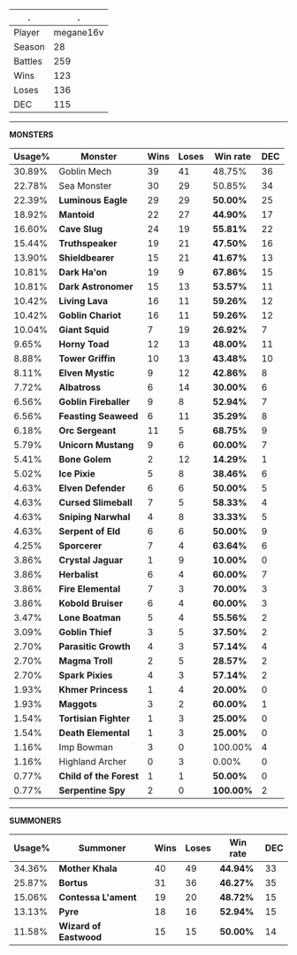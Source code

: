 .|.
|-|-
Player|megane16v
Season|28
Battles|259
Wins|123
Loses|136
DEC|115

---
**MONSTERS**

Usage%|Monster|Wins|Loses|Win rate|DEC|
-|-|-|-|-|-|
30.89%|Goblin Mech|39|41|48.75%|36|
22.78%|Sea Monster|30|29|50.85%|34|
22.39%|**Luminous Eagle**|29|29|**50.00%**|25|
18.92%|**Mantoid**|22|27|**44.90%**|17|
16.60%|**Cave Slug**|24|19|**55.81%**|22|
15.44%|**Truthspeaker**|19|21|**47.50%**|16|
13.90%|**Shieldbearer**|15|21|**41.67%**|13|
10.81%|**Dark Ha'on**|19|9|**67.86%**|15|
10.81%|**Dark Astronomer**|15|13|**53.57%**|11|
10.42%|**Living Lava**|16|11|**59.26%**|12|
10.42%|**Goblin Chariot**|16|11|**59.26%**|12|
10.04%|**Giant Squid**|7|19|**26.92%**|7|
9.65%|**Horny Toad**|12|13|**48.00%**|11|
8.88%|**Tower Griffin**|10|13|**43.48%**|10|
8.11%|**Elven Mystic**|9|12|**42.86%**|8|
7.72%|**Albatross**|6|14|**30.00%**|6|
6.56%|**Goblin Fireballer**|9|8|**52.94%**|7|
6.56%|**Feasting Seaweed**|6|11|**35.29%**|8|
6.18%|**Orc Sergeant**|11|5|**68.75%**|9|
5.79%|**Unicorn Mustang**|9|6|**60.00%**|7|
5.41%|**Bone Golem**|2|12|**14.29%**|1|
5.02%|**Ice Pixie**|5|8|**38.46%**|6|
4.63%|**Elven Defender**|6|6|**50.00%**|5|
4.63%|**Cursed Slimeball**|7|5|**58.33%**|4|
4.63%|**Sniping Narwhal**|4|8|**33.33%**|5|
4.63%|**Serpent of Eld**|6|6|**50.00%**|9|
4.25%|**Sporcerer**|7|4|**63.64%**|6|
3.86%|**Crystal Jaguar**|1|9|**10.00%**|0|
3.86%|**Herbalist**|6|4|**60.00%**|7|
3.86%|**Fire Elemental**|7|3|**70.00%**|3|
3.86%|**Kobold Bruiser**|6|4|**60.00%**|3|
3.47%|**Lone Boatman**|5|4|**55.56%**|2|
3.09%|**Goblin Thief**|3|5|**37.50%**|2|
2.70%|**Parasitic Growth**|4|3|**57.14%**|4|
2.70%|**Magma Troll**|2|5|**28.57%**|2|
2.70%|**Spark Pixies**|4|3|**57.14%**|2|
1.93%|**Khmer Princess**|1|4|**20.00%**|0|
1.93%|**Maggots**|3|2|**60.00%**|1|
1.54%|**Tortisian Fighter**|1|3|**25.00%**|0|
1.54%|**Death Elemental**|1|3|**25.00%**|0|
1.16%|Imp Bowman|3|0|100.00%|4|
1.16%|Highland Archer|0|3|0.00%|0|
0.77%|**Child of the Forest**|1|1|**50.00%**|0|
0.77%|**Serpentine Spy**|2|0|**100.00%**|2|

---
**SUMMONERS**

Usage%|Summoner|Wins|Loses|Win rate|DEC|
-|-|-|-|-|-|
34.36%|**Mother Khala**|40|49|**44.94%**|33|
25.87%|**Bortus**|31|36|**46.27%**|35|
15.06%|**Contessa L'ament**|19|20|**48.72%**|15|
13.13%|**Pyre**|18|16|**52.94%**|15|
11.58%|**Wizard of Eastwood**|15|15|**50.00%**|14|
